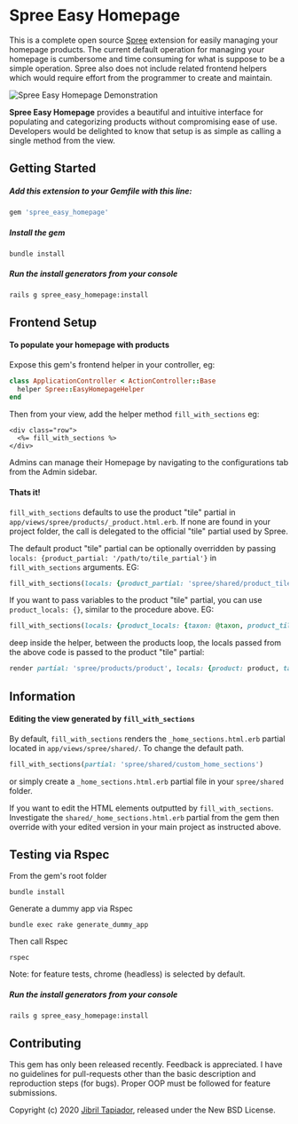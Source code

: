 # Spree Easy Homepage

This is a complete open source [Spree](https://github.com/spree/spree) extension for easily managing your homepage products. The current default operation for managing your homepage is cumbersome and time consuming for what is suppose to be a simple operation. Spree also does not include related frontend helpers which would require effort from the programmer to create and maintain.

![Spree Easy Homepage Demonstration](https://media.giphy.com/media/ekedAYQFgW0iIW1hCg/giphy.gif)

**Spree Easy Homepage** provides a beautiful and intuitive interface for populating and categorizing products without compromising ease of use. Developers would be delighted to know that setup is as simple as calling a single method from the view.


Getting Started
----------------------

##### Add this extension to your Gemfile with this line:

```ruby
gem 'spree_easy_homepage'
```

##### Install the gem

```shell
bundle install
```

##### Run the install generators from your console

```shell
rails g spree_easy_homepage:install
```

Frontend Setup
----------------------

#### To populate your homepage with products

Expose this gem's frontend helper in your controller, eg:

```ruby
class ApplicationController < ActionController::Base
  helper Spree::EasyHomepageHelper
end
```
Then from your view, add the helper method `fill_with_sections` eg:

```
<div class="row">
  <%= fill_with_sections %>
</div>
```

Admins can manage their Homepage by navigating to the configurations tab from the Admin sidebar.

#### Thats it!

`fill_with_sections` defaults to use the product "tile" partial in `app/views/spree/products/_product.html.erb`. If none are found in your project folder, the call is delegated to the official "tile" partial used by Spree.

The default product "tile" partial can be optionally overridden by passing `locals: {product_partial: '/path/to/tile_partial'}` in `fill_with_sections` arguments. EG:

```ruby
fill_with_sections(locals: {product_partial: 'spree/shared/product_tile'})
```

If you want to pass variables to the product "tile" partial, you can use `product_locals: {}`, similar to the procedure above. EG:

```ruby
fill_with_sections(locals: {product_locals: {taxon: @taxon, product_tile_size: :small}})
```

deep inside the helper, between the products loop, the locals passed from the above code is passed to the product "tile" partial:

```ruby
render partial: 'spree/products/product', locals: {product: product, taxon: @taxon, product_tile_size: :small}
```

Information
----------------------

#### Editing the view generated by `fill_with_sections`

By default, `fill_with_sections` renders the `_home_sections.html.erb` partial located in `app/views/spree/shared/`. To change the default path.

```ruby
fill_with_sections(partial: 'spree/shared/custom_home_sections')
```

or simply create a `_home_sections.html.erb` partial file in your `spree/shared` folder.

If you want to edit the HTML elements outputted by `fill_with_sections`. Investigate the `shared/_home_sections.html.erb` partial from the gem then override with your edited version in your main project as instructed above.

Testing via Rspec
----------------------

From the gem's root folder

```shell
bundle install
```

Generate a dummy app via Rspec

```shell
bundle exec rake generate_dummy_app
```

Then call Rspec

```shell
rspec
```

Note: for feature tests, chrome (headless) is selected by default.


##### Run the install generators from your console

```shell
rails g spree_easy_homepage:install
```

Contributing
----------------------
This gem has only been released recently. Feedback is appreciated. I have no guidelines for pull-requests other than the basic description and reproduction steps (for bugs). Proper OOP must be followed for feature submissions.

Copyright (c) 2020 [Jibril Tapiador](https://www.jibril.ch/), released under the New BSD License.
